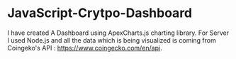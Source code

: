 # JavaScript-Crytpo-Dashboard


I have created A Dashboard using ApexCharts.js charting library. For Server I used Node.js and all the data which is being visualized is coming from Coingeko's API : https://www.coingecko.com/en/api.
